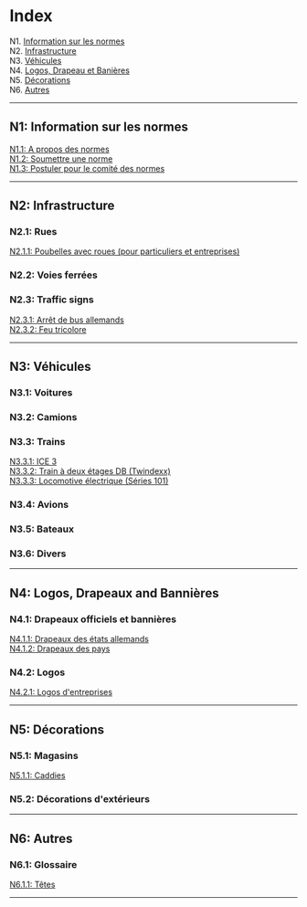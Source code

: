 # Index

N1. [Information sur les normes](#n1-information-sur-les-normes)  
N2. [Infrastructure](#n2-infrastructure)  
N3. [Véhicules](#n3-véhicules)  
N4. [Logos, Drapeau et Banières](#n4-logos-drapeaux-et-banières)  
N5. [Décorations](#n5-décorations)  
N6. [Autres](#n6-autres)

***

## N1: Information sur les normes

[N1.1: A propos des normes](/BTEN/FR/N1/1)  
[N1.2: Soumettre une norme](/BTEN/FR/N1/2)  
[N1.3: Postuler pour le comité des normes](/BTEN/FR/N1/3)

***

## N2: Infrastructure
### N2.1: Rues
[N2.1.1: Poubelles avec roues (pour particuliers et entreprises)](/BTEN/FR/N2/1/1)  
### N2.2: Voies ferrées
### N2.3: Traffic signs
[N2.3.1: Arrêt de bus allemands](/BTEN/FR/N2/3/1)  
[N2.3.2: Feu tricolore](/BTEN/FR/N2/3/2)

***

## N3: Véhicules
### N3.1: Voitures
### N3.2: Camions
### N3.3: Trains
[N3.3.1: ICE 3](/BTEN/FR/N3/3/1)  
[N3.3.2: Train à deux étages DB (Twindexx)](/BTEN/FR/N3/3/2)  
[N3.3.3: Locomotive électrique (Séries 101)](/BTEN/FR/N3/3/3)
### N3.4: Avions
### N3.5: Bateaux
### N3.6: Divers

***

## N4: Logos, Drapeaux and Bannières
### N4.1: Drapeaux officiels et bannières
[N4.1.1: Drapeaux des états allemands](/BTEN/FR/N4/1/1)  
[N4.1.2: Drapeaux des pays](/BTEN/FR/N4/1/2)  
### N4.2: Logos
[N4.2.1: Logos d'entreprises](/BTEN/FR/N4/2/1)

***

## N5: Décorations
### N5.1: Magasins
[N5.1.1: Caddies](/BTEN/FR/N5/1/1)
### N5.2: Décorations d'extérieurs

***

## N6: Autres
### N6.1: Glossaire
[N6.1.1: Têtes](/BTEN/FR/N6/1/1)

***
